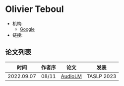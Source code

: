 # Olivier Teboul

- 机构:
  - [Google](../Institutions/USA-Google.md)
- 链接:

## 论文列表

| 时间 | 作者序 | 论文 | 发表 |
|:-:|:-:|---|---|
| 2022.09.07 | 08/11 | [AudioLM](../Models/Speech_LLM/2022.09.07_AudioLM.md) | TASLP 2023 |